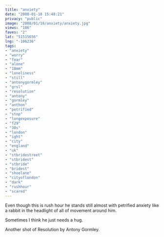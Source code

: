 ```yaml
---
title: "anxiety"
date: "2008-01-18 15:48:21"
privacy: "public"
image: "2008/01/18/anxiety/anxiety.jpg"
views: "186"
faves: "2"
lat: "51515656"
lng: "-106236"
tags:
- "anxiety"
- "worry"
- "fear"
- "alone"
- "18mm"
- "loneliness"
- "still"
- "antonygormley"
- "grsl"
- "resolution"
- "antony"
- "gormley"
- "anthon"
- "petrified"
- "stop"
- "longexposure"
- "f29"
- "30s"
- "london"
- "ight"
- "city"
- "england"
- "uk"
- "stbridestreet"
- "stbridest"
- "stbride"
- "bridest"
- "shoelane"
- "cityoflondon"
- "dark"
- "rushhour"
- "scared"
---
```

Even though this is rush hour he stands still almost with petrified anxiety like a rabbit in the headlight of all of movement around him. 

Sometimes I think he just needs a hug.

Another shot of Resolution by Antony Gormley.<a href="/photos/2008/01/18/anxiety"></a>
